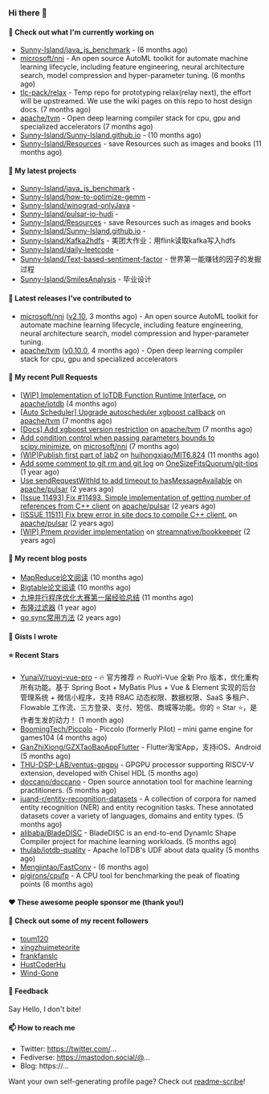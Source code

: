 ### Hi there 👋

#### 👷 Check out what I'm currently working on

- [Sunny-Island/java_js_benchmark](https://github.com/Sunny-Island/java_js_benchmark) -  (6 months ago)
- [microsoft/nni](https://github.com/microsoft/nni) - An open source AutoML toolkit for automate machine learning lifecycle, including feature engineering, neural architecture search, model compression and hyper-parameter tuning. (6 months ago)
- [tlc-pack/relax](https://github.com/tlc-pack/relax) - Temp repo for prototyping relax(relay next), the effort will be upstreamed. We use the wiki pages on this repo to host design docs. (7 months ago)
- [apache/tvm](https://github.com/apache/tvm) - Open deep learning compiler stack for cpu, gpu and specialized accelerators (7 months ago)
- [Sunny-Island/Sunny-Island.github.io](https://github.com/Sunny-Island/Sunny-Island.github.io) -  (10 months ago)
- [Sunny-Island/Resources](https://github.com/Sunny-Island/Resources) - save Resources such as images and books (11 months ago)

#### 🌱 My latest projects

- [Sunny-Island/java_js_benchmark](https://github.com/Sunny-Island/java_js_benchmark) - 
- [Sunny-Island/how-to-optimize-gemm](https://github.com/Sunny-Island/how-to-optimize-gemm) - 
- [Sunny-Island/winograd-onlyJava](https://github.com/Sunny-Island/winograd-onlyJava) - 
- [Sunny-Island/pulsar-io-hudi](https://github.com/Sunny-Island/pulsar-io-hudi) - 
- [Sunny-Island/Resources](https://github.com/Sunny-Island/Resources) - save Resources such as images and books
- [Sunny-Island/Sunny-Island.github.io](https://github.com/Sunny-Island/Sunny-Island.github.io) - 
- [Sunny-Island/Kafka2hdfs](https://github.com/Sunny-Island/Kafka2hdfs) - 美团大作业：用flink读取kafka写入hdfs
- [Sunny-Island/daily-leetcode](https://github.com/Sunny-Island/daily-leetcode) - 
- [Sunny-Island/Text-based-sentiment-factor](https://github.com/Sunny-Island/Text-based-sentiment-factor) - 世界第一能赚钱的因子的发掘过程
- [Sunny-Island/SmilesAnalysis](https://github.com/Sunny-Island/SmilesAnalysis) - 毕业设计

#### 🔭 Latest releases I've contributed to

- [microsoft/nni](https://github.com/microsoft/nni) ([v2.10](https://github.com/microsoft/nni/releases/tag/v2.10), 3 months ago) - An open source AutoML toolkit for automate machine learning lifecycle, including feature engineering, neural architecture search, model compression and hyper-parameter tuning.
- [apache/tvm](https://github.com/apache/tvm) ([v0.10.0](https://github.com/apache/tvm/releases/tag/v0.10.0), 4 months ago) - Open deep learning compiler stack for cpu, gpu and specialized accelerators

#### 🔨 My recent Pull Requests

- [[WIP] Implementation of IoTDB Function Runtime Interface.](https://github.com/apache/iotdb/pull/7486) on [apache/iotdb](https://github.com/apache/iotdb) (4 months ago)
- [[Auto Scheduler] Upgrade autoscheduler xgboost callback](https://github.com/apache/tvm/pull/12144) on [apache/tvm](https://github.com/apache/tvm) (7 months ago)
- [[Docs] Add xgboost version restriction](https://github.com/apache/tvm/pull/12050) on [apache/tvm](https://github.com/apache/tvm) (7 months ago)
- [Add condition control when passing parameters bounds to scipy.minimize.](https://github.com/microsoft/nni/pull/4977) on [microsoft/nni](https://github.com/microsoft/nni) (7 months ago)
- [(WIP)Publish first part of lab2](https://github.com/huihongxiao/MIT6.824/pull/2) on [huihongxiao/MIT6.824](https://github.com/huihongxiao/MIT6.824) (11 months ago)
- [Add some comment to git rm and git log](https://github.com/OneSizeFitsQuorum/git-tips/pull/2) on [OneSizeFitsQuorum/git-tips](https://github.com/OneSizeFitsQuorum/git-tips) (1 year ago)
- [Use sendRequestWithId to add timeout to hasMessageAvailable](https://github.com/apache/pulsar/pull/11600) on [apache/pulsar](https://github.com/apache/pulsar) (2 years ago)
- [[Issue 11493] Fix #11493. Simple implementation of getting number of references from C&#43;&#43; client](https://github.com/apache/pulsar/pull/11535) on [apache/pulsar](https://github.com/apache/pulsar) (2 years ago)
- [[ISSUE 11511] Fix brew error in site docs to compile C&#43;&#43; client.](https://github.com/apache/pulsar/pull/11512) on [apache/pulsar](https://github.com/apache/pulsar) (2 years ago)
- [[WIP] Pmem provider implementation](https://github.com/streamnative/bookkeeper/pull/384) on [streamnative/bookkeeper](https://github.com/streamnative/bookkeeper) (2 years ago)

#### 📜 My recent blog posts

- [MapReduce论文阅读](https://zhaojiabei.ink/2022/04/15/MapReduce%E8%AE%BA%E6%96%87%E9%98%85%E8%AF%BB/) (10 months ago)
- [Bigtable论文阅读](https://zhaojiabei.ink/2022/04/10/BigTable%E8%AE%BA%E6%96%87%E9%98%85%E8%AF%BB/) (10 months ago)
- [九坤并行程序优化大赛第一届经验总结](https://zhaojiabei.ink/2022/02/21/%E4%B9%9D%E5%9D%A4%E5%B9%B6%E8%A1%8C%E7%A8%8B%E5%BA%8F%E4%BC%98%E5%8C%96%E5%A4%A7%E8%B5%9B%E7%AC%AC%E4%B8%80%E5%B1%8A%E7%BB%8F%E9%AA%8C%E6%80%BB%E7%BB%93/) (11 months ago)
- [布隆过滤器](https://zhaojiabei.ink/2021/10/18/%E5%B8%83%E9%9A%86%E8%BF%87%E6%BB%A4%E5%99%A8/) (1 year ago)
- [go sync常用方法](https://zhaojiabei.ink/2021/04/24/go-sync%E5%B8%B8%E7%94%A8%E6%96%B9%E6%B3%95/) (2 years ago)

#### 📓 Gists I wrote


#### ⭐ Recent Stars

- [YunaiV/ruoyi-vue-pro](https://github.com/YunaiV/ruoyi-vue-pro) - 🔥 官方推荐 🔥 RuoYi-Vue 全新 Pro 版本，优化重构所有功能。基于 Spring Boot &#43; MyBatis Plus &#43; Vue &amp; Element 实现的后台管理系统 &#43; 微信小程序，支持 RBAC 动态权限、数据权限、SaaS 多租户、Flowable 工作流、三方登录、支付、短信、商城等功能。你的 ⭐️ Star ⭐️，是作者生发的动力！ (1 month ago)
- [BoomingTech/Piccolo](https://github.com/BoomingTech/Piccolo) - Piccolo (formerly Pilot) – mini game engine for games104 (4 months ago)
- [GanZhiXiong/GZXTaoBaoAppFlutter](https://github.com/GanZhiXiong/GZXTaoBaoAppFlutter) - Flutter淘宝App，支持iOS、Android (5 months ago)
- [THU-DSP-LAB/ventus-gpgpu](https://github.com/THU-DSP-LAB/ventus-gpgpu) - GPGPU processor supporting RISCV-V extension, developed with Chisel HDL (5 months ago)
- [doccano/doccano](https://github.com/doccano/doccano) - Open source annotation tool for machine learning practitioners. (5 months ago)
- [juand-r/entity-recognition-datasets](https://github.com/juand-r/entity-recognition-datasets) - A collection of corpora for named entity recognition (NER) and entity recognition tasks. These annotated datasets cover a variety of languages, domains and entity types. (5 months ago)
- [alibaba/BladeDISC](https://github.com/alibaba/BladeDISC) - BladeDISC is an end-to-end DynamIc Shape Compiler project for machine learning workloads. (5 months ago)
- [thulab/iotdb-quality](https://github.com/thulab/iotdb-quality) - Apache IoTDB&#39;s UDF about data quality (5 months ago)
- [Mengjintao/FastConv](https://github.com/Mengjintao/FastConv) -  (6 months ago)
- [pigirons/cpufp](https://github.com/pigirons/cpufp) - A CPU tool for benchmarking the peak of floating points (6 months ago)

#### ❤️ These awesome people sponsor me (thank you!)


#### 👯 Check out some of my recent followers

- [toum120](https://github.com/toum120)
- [xingzhuimeteorite](https://github.com/xingzhuimeteorite)
- [frankfanslc](https://github.com/frankfanslc)
- [HustCoderHu](https://github.com/HustCoderHu)
- [Wind-Gone](https://github.com/Wind-Gone)

#### 💬 Feedback

Say Hello, I don't bite!

#### 📫 How to reach me

- Twitter: https://twitter.com/...
- Fediverse: https://mastodon.social/@...
- Blog: https://...

Want your own self-generating profile page? Check out [readme-scribe](https://github.com/muesli/readme-scribe)!
